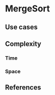# MergeSort

## Use cases

## Complexity

### Time

### Space

## References

[^AlgosMadeEasy]: Algorithms Made Easy
[^Roberts]: Eric Roberts
